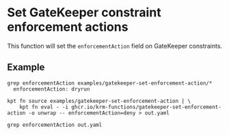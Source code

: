 # Set GateKeeper constraint enforcement actions

This function will set the `enforcementAction` field on GateKeeper constraints.

## Example

```shell
grep enforcementAction examples/gatekeeper-set-enforcement-action/*
  enforcementAction: dryrun

kpt fn source examples/gatekeeper-set-enforcement-action | \
    kpt fn eval - -i ghcr.io/krm-functions/gatekeeper-set-enforcement-action -o unwrap -- enforcementAction=deny > out.yaml

grep enforcementAction out.yaml
```
